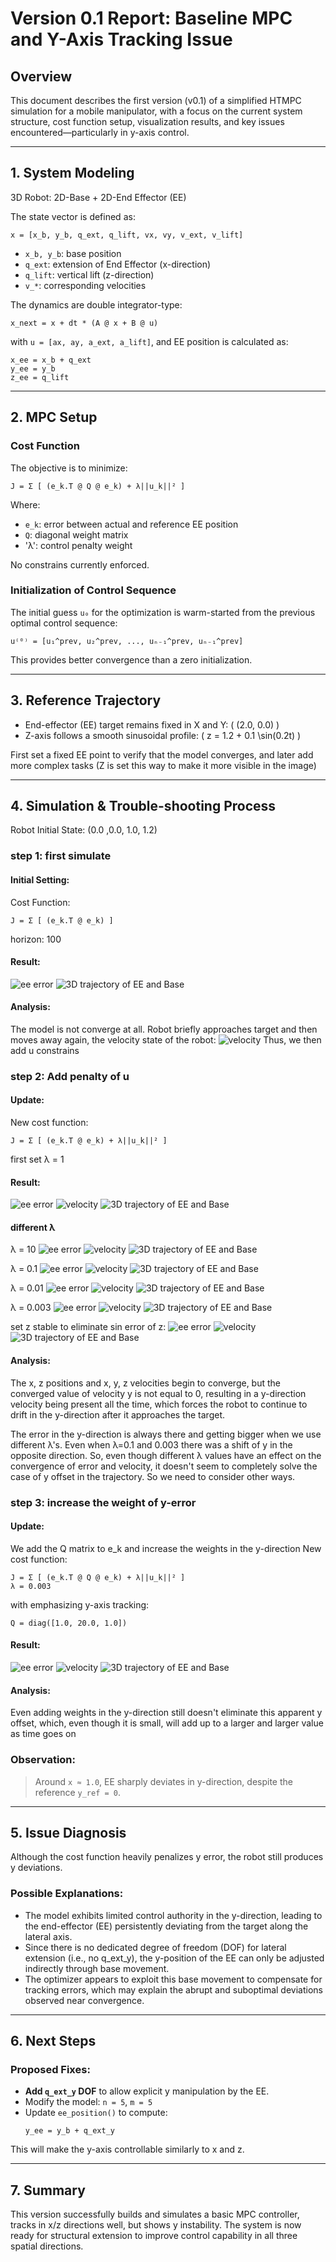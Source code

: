 # Version 0.1 Report: Baseline MPC and Y-Axis Tracking Issue

## Overview

This document describes the first version (v0.1) of a simplified HTMPC simulation for a mobile manipulator, with a focus on the current system structure, cost function setup, visualization results, and key issues encountered—particularly in y-axis control.

---

## 1. System Modeling

3D Robot: 2D-Base + 2D-End Effector (EE)

The state vector is defined as:

```
x = [x_b, y_b, q_ext, q_lift, vx, vy, v_ext, v_lift]
```

- `x_b, y_b`: base position
- `q_ext`: extension of End Effector (x-direction)
- `q_lift`: vertical lift (z-direction)
- `v_*`: corresponding velocities

The dynamics are double integrator-type:

```
x_next = x + dt * (A @ x + B @ u)
```

with `u = [ax, ay, a_ext, a_lift]`, and EE position is calculated as:

```
x_ee = x_b + q_ext
y_ee = y_b
z_ee = q_lift
```

---

## 2. MPC Setup

### Cost Function

The objective is to minimize:

```
J = Σ [ (e_k.T @ Q @ e_k) + λ||u_k||² ]
```

Where:

- `e_k`: error between actual and reference EE position
- `Q`: diagonal weight matrix
- 'λ': control penalty weight

No constrains currently enforced.

### Initialization of Control Sequence

The initial guess `u₀` for the optimization is warm-started from the previous optimal control sequence:

```
u⁽⁰⁾ = [u₁^prev, u₂^prev, ..., uₙ₋₁^prev, uₙ₋₁^prev]
```

This provides better convergence than a zero initialization.

---

## 3. Reference Trajectory

- End-effector (EE) target remains fixed in X and Y: \( (2.0, 0.0) \)
- Z-axis follows a smooth sinusoidal profile: \( z = 1.2 + 0.1 \sin(0.2t) \)

First set a fixed EE point to verify that the model converges, and later add more complex tasks
(Z is set this way to make it more visible in the image)

---

## 4. Simulation & Trouble-shooting Process
Robot Initial State: (0.0 ,0.0, 1.0, 1.2)

### step 1: first simulate

#### Initial Setting:
Cost Function:
```
J = Σ [ (e_k.T @ e_k) ]
```
horizon: 100

#### Result:
![ee error](/results/mn4/ee_error/u11.png)
![3D trajectory of EE and Base](/results/mn4/animation/u11.gif)

#### Analysis:
The model is not converge at all. Robot briefly approaches target and then moves away again, the velocity state of the robot:
![velocity](/results/mn4/velocity/u11.png)
Thus, we then add u constrains

### step 2: Add penalty of u

#### Update:
New cost function:
```
J = Σ [ (e_k.T @ e_k) + λ||u_k||² ]
```
first set λ = 1

#### Result:
![ee error](/results/mn4/u2/ee_error.png)
![velocity](/results/mn4/u2/velocity_history.png)
![3D trajectory of EE and Base](/results/mn4/u2/trajectory_3d.png)

#### different λ
λ = 10
![ee error](/results/mn4/u10/ee_error.png)
![velocity](/results/mn4/u10/velocity_history.png)
![3D trajectory of EE and Base](/results/mn4/u10/trajectory_3d.png)

λ = 0.1
![ee error](/results/mn4/u0.1/ee_error.png)
![velocity](/results/mn4/u0.1/velocity_history.png)
![3D trajectory of EE and Base](/results/mn4/u0.1/trajectory_3d.png)

λ = 0.01
![ee error](/results/mn4/u0.01/ee_error.png)
![velocity](/results/mn4/u0.01/velocity_history.png)
![3D trajectory of EE and Base](/results/mn4/u0.01/trajectory_3d.png)

λ = 0.003
![ee error](/results/mn4/u0.003/ee_error.png)
![velocity](/results/mn4/u0.003/velocity_history.png)
![3D trajectory of EE and Base](/results/mn4/u0.003/trajectory_3d.png)

set z stable to eliminate sin error of z:
![ee error](/results/mn4/u0.003z1.2/ee_error.png)
![velocity](/results/mn4/u0.003z1.2/velocity_history.png)
![3D trajectory of EE and Base](/results/mn4/u0.003z1.2/trajectory_3d.png)


#### Analysis:
The x, z positions and x, y, z velocities begin to converge, but the converged value of velocity y is not equal to 0, resulting in a y-direction velocity being present all the time, which forces the robot to continue to drift in the y-direction after it approaches the target.

The error in the y-direction is always there and getting bigger when we use different λ's. Even when λ=0.1 and 0.003 there was a shift of y in the opposite direction. So, even though different λ values have an effect on the convergence of error and velocity, it doesn't seem to completely solve the case of y offset in the trajectory. So we need to consider other ways.

### step 3: increase the weight of y-error

#### Update:
We add the Q matrix to e_k and increase the weights in the y-direction
New cost function:
```
J = Σ [ (e_k.T @ Q @ e_k) + λ||u_k||² ]
λ = 0.003
```
with emphasizing y-axis tracking:
```
Q = diag([1.0, 20.0, 1.0])
```

#### Result:
![ee error](/results/mn4/u0.003z1.2y20/ee_error.png)
![velocity](/results/mn4/u0.003z1.2y20/velocity_history.png)
![3D trajectory of EE and Base](/results/mn4/u0.003z1.2y20/trajectory_3d.png)

#### Analysis:

Even adding weights in the y-direction still doesn't eliminate this apparent y offset, which, even though it is small, will add up to a larger and larger value as time goes on

### Observation:
> Around `x ≈ 1.0`, EE sharply deviates in y-direction, despite the reference `y_ref = 0`.

---

## 5. Issue Diagnosis

Although the cost function heavily penalizes y error, the robot still produces y deviations.

### Possible Explanations:

- The model exhibits limited control authority in the y-direction, leading to the end-effector (EE) persistently deviating from the target along the lateral axis.
- Since there is no dedicated degree of freedom (DOF) for lateral extension (i.e., no q_ext_y), the y-position of the EE can only be adjusted indirectly through base movement.
- The optimizer appears to exploit this base movement to compensate for tracking errors, which may explain the abrupt and suboptimal deviations observed near convergence.

---

## 6. Next Steps

### Proposed Fixes:

- **Add `q_ext_y` DOF** to allow explicit y manipulation by the EE.
- Modify the model: `n = 5`, `m = 5`
- Update `ee_position()` to compute:
  ```
  y_ee = y_b + q_ext_y
  ```

This will make the y-axis controllable similarly to x and z.

---

## 7. Summary

This version successfully builds and simulates a basic MPC controller, tracks in x/z directions well, but shows y instability. The system is now ready for structural extension to improve control capability in all three spatial directions.


